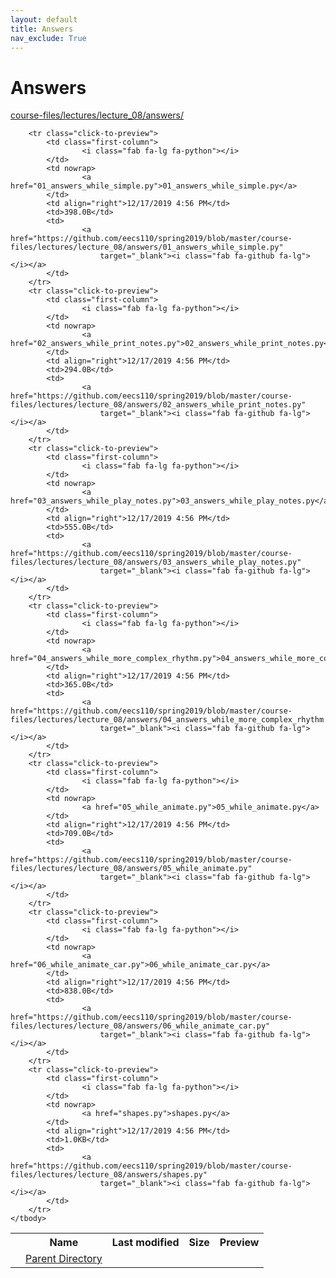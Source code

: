 ```yaml
---
layout: default
title: Answers
nav_exclude: True
---
```


# Answers

[course-files/lectures/lecture_08/answers/](.)

<table class="tbl-files">
    <tbody>
        <tr>
            <th valign="top"></th>
            <th>Name</th>
            <th>Last modified</th>
            <th>Size</th>
            <th>Preview</th>
        </tr>
        <tr>
            <td valign="top">
                <i class="fa fa-folder-open"></i>
            </td>
            <td><a href="../">Parent Directory</a></td>
            <td>&nbsp;</td>
            <td>&nbsp;</td>
            <td>&nbsp;</td>
        </tr>

        <tr class="click-to-preview">
            <td class="first-column">
                    <i class="fab fa-lg fa-python"></i>
            </td>
            <td nowrap>
                    <a href="01_answers_while_simple.py">01_answers_while_simple.py</a>
            </td>
            <td align="right">12/17/2019 4:56 PM</td>
            <td>398.0B</td>
            <td>
                    <a href="https://github.com/eecs110/spring2019/blob/master/course-files/lectures/lecture_08/answers/01_answers_while_simple.py"
                        target="_blank"><i class="fab fa-github fa-lg"></i></a>
            </td>
        </tr>
        <tr class="click-to-preview">
            <td class="first-column">
                    <i class="fab fa-lg fa-python"></i>
            </td>
            <td nowrap>
                    <a href="02_answers_while_print_notes.py">02_answers_while_print_notes.py</a>
            </td>
            <td align="right">12/17/2019 4:56 PM</td>
            <td>294.0B</td>
            <td>
                    <a href="https://github.com/eecs110/spring2019/blob/master/course-files/lectures/lecture_08/answers/02_answers_while_print_notes.py"
                        target="_blank"><i class="fab fa-github fa-lg"></i></a>
            </td>
        </tr>
        <tr class="click-to-preview">
            <td class="first-column">
                    <i class="fab fa-lg fa-python"></i>
            </td>
            <td nowrap>
                    <a href="03_answers_while_play_notes.py">03_answers_while_play_notes.py</a>
            </td>
            <td align="right">12/17/2019 4:56 PM</td>
            <td>555.0B</td>
            <td>
                    <a href="https://github.com/eecs110/spring2019/blob/master/course-files/lectures/lecture_08/answers/03_answers_while_play_notes.py"
                        target="_blank"><i class="fab fa-github fa-lg"></i></a>
            </td>
        </tr>
        <tr class="click-to-preview">
            <td class="first-column">
                    <i class="fab fa-lg fa-python"></i>
            </td>
            <td nowrap>
                    <a href="04_answers_while_more_complex_rhythm.py">04_answers_while_more_complex_rhythm.py</a>
            </td>
            <td align="right">12/17/2019 4:56 PM</td>
            <td>365.0B</td>
            <td>
                    <a href="https://github.com/eecs110/spring2019/blob/master/course-files/lectures/lecture_08/answers/04_answers_while_more_complex_rhythm.py"
                        target="_blank"><i class="fab fa-github fa-lg"></i></a>
            </td>
        </tr>
        <tr class="click-to-preview">
            <td class="first-column">
                    <i class="fab fa-lg fa-python"></i>
            </td>
            <td nowrap>
                    <a href="05_while_animate.py">05_while_animate.py</a>
            </td>
            <td align="right">12/17/2019 4:56 PM</td>
            <td>709.0B</td>
            <td>
                    <a href="https://github.com/eecs110/spring2019/blob/master/course-files/lectures/lecture_08/answers/05_while_animate.py"
                        target="_blank"><i class="fab fa-github fa-lg"></i></a>
            </td>
        </tr>
        <tr class="click-to-preview">
            <td class="first-column">
                    <i class="fab fa-lg fa-python"></i>
            </td>
            <td nowrap>
                    <a href="06_while_animate_car.py">06_while_animate_car.py</a>
            </td>
            <td align="right">12/17/2019 4:56 PM</td>
            <td>838.0B</td>
            <td>
                    <a href="https://github.com/eecs110/spring2019/blob/master/course-files/lectures/lecture_08/answers/06_while_animate_car.py"
                        target="_blank"><i class="fab fa-github fa-lg"></i></a>
            </td>
        </tr>
        <tr class="click-to-preview">
            <td class="first-column">
                    <i class="fab fa-lg fa-python"></i>
            </td>
            <td nowrap>
                    <a href="shapes.py">shapes.py</a>
            </td>
            <td align="right">12/17/2019 4:56 PM</td>
            <td>1.0KB</td>
            <td>
                    <a href="https://github.com/eecs110/spring2019/blob/master/course-files/lectures/lecture_08/answers/shapes.py"
                        target="_blank"><i class="fab fa-github fa-lg"></i></a>
            </td>
        </tr>
    </tbody>
</table>

